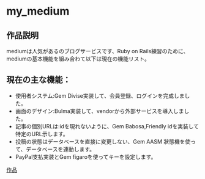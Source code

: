 <h1>my_medium</h1>
<h2>作品説明</h2>
<p>mediumは人気があるのブログサービスです、Ruby on Rails練習のために、mediumの基本機能を組み合わて以下は現在の機能リスト。</p>
<h2>現在の主な機能：</h2>
<ul>
<li>使用者システム:Gem Divise実装して、会員登録、ログインを完成しました。</li>
<li>画面のデザイン:Bulma実装して、vendorから外部サービスを導入しました。</li>
<li>記事の個別URLは:idを現れないように、Gem Babosa,Friendly idを実装して特定のURL示します。</li>
<li>投稿の状態はデータベースを直接に変更しない、Gem AASM 狀態機を使って、データベースを連動します。</li>
<li>PayPal支払実装とGem figaroを使ってキーを設定します。</li>
</ul>

<a href="https://boiling-sands-53076.herokuapp.com/users/sign_in">作品</a>

